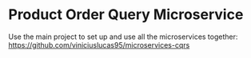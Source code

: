 # Product Order Query Microservice

Use the main project to set up and use all the microservices together: https://github.com/viniciuslucas95/microservices-cqrs

